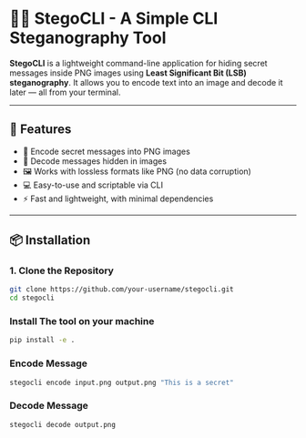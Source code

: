 # 🕵️‍♂️ StegoCLI - A Simple CLI Steganography Tool

**StegoCLI** is a lightweight command-line application for hiding secret messages inside PNG images using **Least Significant Bit (LSB) steganography**. It allows you to encode text into an image and decode it later — all from your terminal.

---

## 🚀 Features

- 🔐 Encode secret messages into PNG images
- 🧠 Decode messages hidden in images
- 🖼️ Works with lossless formats like PNG (no data corruption)
- 💻 Easy-to-use and scriptable via CLI
- ⚡ Fast and lightweight, with minimal dependencies

---

## 📦 Installation

### 1. Clone the Repository

```bash
git clone https://github.com/your-username/stegocli.git
cd stegocli
```

### Install The tool on your machine
```bash
pip install -e .
```

### Encode Message
```bash
stegocli encode input.png output.png "This is a secret"
```
### Decode Message
```bash
stegocli decode output.png
```

